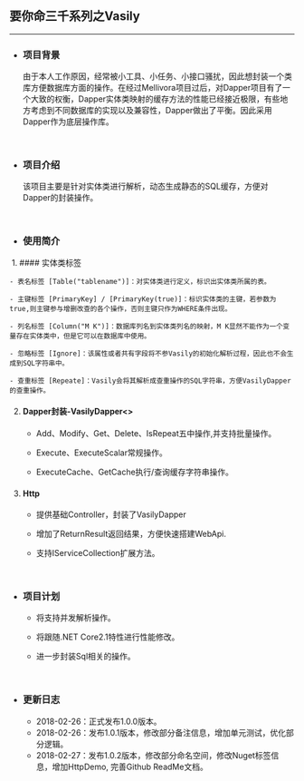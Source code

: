 ## 要你命三千系列之Vasily

------

- ### 项目背景

  ​       由于本人工作原因，经常被小工具、小任务、小接口骚扰，因此想封装一个类库方便数据库方面的操作。在经过Mellivora项目过后，对Dapper项目有了一个大致的权衡，Dapper实体类映射的缓存方法的性能已经接近极限，有些地方考虑到不同数据库的实现以及兼容性，Dapper做出了平衡。因此采用Dapper作为底层操作库。

  ​

- ### 项目介绍

  ​	该项目主要是针对实体类进行解析，动态生成静态的SQL缓存，方便对Dapper的封装操作。

  ​

- ### 使用简介

  1. #### 实体类标签

    - 表名标签 [Table("tablename")]：对实体类进行定义，标识出实体类所属的表。

    - 主键标签 [PrimaryKey] / [PrimaryKey(true)]：标识实体类的主键，若参数为true,则主键参与增删改查的各个操作，否则主键只作为WHERE条件出现。

    - 列名标签 [Column("M K")]：数据库列名到实体类列名的映射，M K显然不能作为一个变量存在实体类中，但是它可以在数据库中使用。

    - 忽略标签 [Ignore]：该属性或者共有字段将不参Vasily的初始化解析过程，因此也不会生成到SQL字符串中。

    - 查重标签 [Repeate]：Vasily会将其解析成查重操作的SQL字符串，方便VasilyDapper的查重操作。


  2. #### Dapper封装-VasilyDapper<<EntityType>>

     - Add、Modify、Get、Delete、IsRepeat五中操作,并支持批量操作。
     
     - Execute、ExecuteScalar常规操作。
     
     - ExecuteCache、GetCache执行/查询缓存字符串操作。

  3. #### Http
  
     - 提供基础Controller，封装了VasilyDapper
     
     - 增加了ReturnResult返回结果，方便快速搭建WebApi.
     
     - 支持IServiceCollection扩展方法。

       ​

- ### 项目计划

   - 将支持并发解析操作。

   - 将跟随.NET Core2.1特性进行性能修改。

   - 进一步封装Sql相关的操作。

     ​

- ### 更新日志

   - 2018-02-26：正式发布1.0.0版本。
   - 2018-02-26：发布1.0.1版本，修改部分备注信息，增加单元测试，优化部分逻辑。
   - 2018-02-27：发布1.0.2版本，修改部分命名空间，修改Nuget标签信息，增加HttpDemo, 完善Github ReadMe文档。
